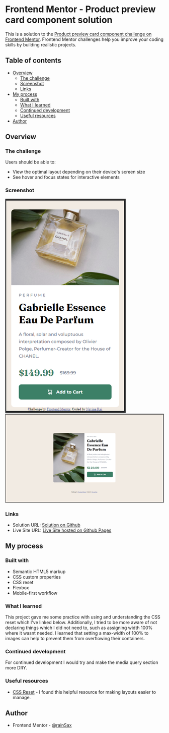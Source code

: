 # Frontend Mentor - Product preview card component solution

This is a solution to the [Product preview card component challenge on Frontend Mentor](https://www.frontendmentor.io/challenges/product-preview-card-component-GO7UmttRfa). Frontend Mentor challenges help you improve your coding skills by building realistic projects. 

## Table of contents

- [Overview](#overview)
  - [The challenge](#the-challenge)
  - [Screenshot](#screenshot)
  - [Links](#links)
- [My process](#my-process)
  - [Built with](#built-with)
  - [What I learned](#what-i-learned)
  - [Continued development](#continued-development)
  - [Useful resources](#useful-resources)
- [Author](#author)

## Overview

### The challenge

Users should be able to:

- View the optimal layout depending on their device's screen size
- See hover and focus states for interactive elements

### Screenshot

![mobile view](./screenshots/mobile-view.png)
![desktop view](./screenshots/desktop-view.png)

### Links

- Solution URL: [Solution on Github](https://github.com/rainSaxFrontend-Mentor-Projects/Product-preview-card-component)
- Live Site URL: [Live Site hosted on Github Pages](https://rainsaxfrontend-mentor-projects.github.io/Product-preview-card-component/)

## My process

### Built with

- Semantic HTML5 markup
- CSS custom properties
- CSS reset
- Flexbox
- Mobile-first workflow

### What I learned

This project gave me some practice with using and understanding the CSS reset which I've linked below. Additionally, I tried to be more aware of not declaring things which I did not need to, such as assigning width 100% where it wasnt needed. I learned that setting a max-width of 100% to images can help to prevent them from overflowing their containers.

### Continued development

For continued development I would try and make the media query section more DRY.

### Useful resources

- [CSS Reset](https://www.joshwcomeau.com/css/custom-css-reset/) - I found this helpful resource for making layouts easier to manage.

## Author

- Frontend Mentor - [@rainSax](https://www.frontendmentor.io/profile/rainSax)
